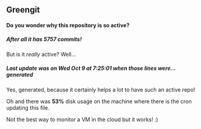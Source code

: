 ## Greengit

#### Do you wonder why this repository is so active?

##### After all it has 5757 commits!

But is it *really* active? Well...

##### Last update was on Wed Oct 9 at 7:25:01 when those lines were... generated

Yes, generated, because it certainly helps a lot to have such an active repo!

Oh and there was **53%** disk usage on the machine
where there is the cron updating this file.

Not the best way to monitor a VM in the cloud but it works! :)
